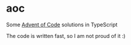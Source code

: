 # aoc

Some [Advent of Code](https://adventofcode.com/) solutions in TypeScript

The code is written fast, so I am not proud of it :)
